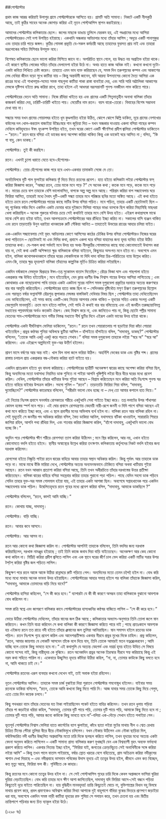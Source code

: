 ##পোস্ট‌্মাস্টার

প্রথম কাজ আরম্ভ করিয়াই উলাপুর গ্রামে পোস্ট‌্মাস্টারকে আসিতে হয়। গ্রামটি অতি সামান্য। নিকটে একটি নীলকুঠি আছে, তাই কুঠির সাহেব অনেক জোগাড় করিয়া এই নূতন পোস্ট্আপিস স্থাপন করাইয়াছে।

আমাদের পোস্ট‌্মাস্টার কলিকাতার ছেলে। জলের মাছকে ডাঙায় তুলিলে যেরকম হয়, এই গণ্ডগ্রামের মধ্যে আসিয়া পোস্ট‌্মাস্টারেরও সেই দশা উপস্থিত হইয়াছে। একখানি অন্ধকার আটচালার মধ্যে তাঁহার আপিস ; অদূরে একটি পানাপুকুর এবং তাহার চারি পাড়ে জঙ্গল। কুঠির গোমস্তা প্রভৃতি যে-সকল কর্মচারী আছে তাহাদের ফুরসত প্রায় নাই এবং তাহারা ভদ্রলোকের সহিত মিশিবার উপযুক্ত নহে।

বিশেষত কলিকাতার ছেলে ভালো করিয়া মিশিতে জানে না। অপরিচিত স্থানে গেলে, হয় উদ্ধত নয় অপ্রতিভ হইয়া থাকে। এই কারণে স্থানীয় লোকের সহিত তাঁহার মেলামেশা হইয়া উঠে না। অথচ হাতে কাজ অধিক নাই। কখনো কখনো দুটো-একটা কবিতা লিখিতে চেষ্টা করেন। তাহাতে এমন ভাব ব্যক্ত করিয়াছেন যে, সমস্ত দিন তরুপল্লবের কম্পন এবং আকাশের মেঘ দেখিয়া জীবন বড়ো সুখে কাটিয়া যায় – কিন্তু অন্তর্যামী জানেন, যদি আরব্য উপন্যাসের কোনো দৈত্য আসিয়া এক রাত্রের মধ্যে এই শাখাপল্লব-সমেত সমস্ত গাছগুলা কাটিয়া পাকা রাস্তা বানাইয়া দেয়, এবং সারি সারি অট্টালিকা আকাশের মেঘকে দৃষ্টিপথ হইতে রুদ্ধ করিয়া রাখে, তাহা হইলে এই আধমরা ভদ্রসন্তানটি পুনশ্চ নবজীবন লাভ করিতে পারে।

পোস্ট‌্মাস্টারের বেতন অতি সামান্য। নিজে রাঁধিয়া খাইতে হয় এবং গ্রামের একটি পিতৃমাতৃহীন অনাথা বালিকা তাঁহার কাজকর্ম করিয়া দেয়, চারিটি-চারিটি খাইতে পায়। মেয়েটির নাম রতন। বয়স বারো-তেরো। বিবাহের বিশেষ সম্ভাবনা দেখা যায় না।

সন্ধ্যার সময় যখন গ্রামের গোয়ালঘর হইতে ধূম কুণ্ডলায়িত হইয়া উঠিত, ঝোপে ঝোপে ঝিল্লি ডাকিত, দূরে গ্রামের নেশাখোর বাউলের দল খোল-করতাল বাজাইয়া উচ্চৈঃস্বরে গান জুড়িয়া দিত – যখন অন্ধকার দাওয়ায় একলা বসিয়া গাছের কম্পন দেখিলে কবিহৃদয়েও ঈষৎ হৃৎকম্প উপস্থিত হইত, তখন ঘরের কোণে একটি ক্ষীণশিখা প্রদীপ জ্বালিয়া পোস্ট‌্মাস্টার ডাকিতেন – “রতন।” রতন দ্বারে বসিয়া এই ডাকের জন্য অপেক্ষা করিয়া থাকিত কিন্তু এক ডাকেই ঘরে আসিত না ; বলিত, “কি গা বাবু, কেন ডাকছ।”

পোস্ট‌্মাস্টার। তুই কী করছিস।

রতন। এখনই চুলো ধরাতে যেতে হবে-হেঁশেলের-

পোস্ট‌্মাস্টার। তোর হেঁশেলের কাজ পরে হবে এখন-একবার তামাকটা সেজে দে তো।

অনতিবিলম্বে দুটি গাল ফুলাইয়া কলিকায় ফুঁ দিতে দিতে রতনের প্রবেশ। হাত হইতে কলিকাটা লইয়া পোস্ট‌্মাস্টার ফস্ করিয়া জিজ্ঞাসা করেন, “আচ্ছা রতন, তোর মাকে মনে পড়ে ?” সে অনেক কথা ; কতক মনে পড়ে, কতক মনে পড়ে না। মায়ের চেয়ে বাপ তাহাকে বেশি ভালোবাসিত, বাপকে অল্প অল্প মনে আছে। পরিশ্রম করিয়া বাপ সন্ধ্যাবেলায় ঘরে ফিরিয়া আসিত, তাহারই মধ্যে দৈবাৎ দুটি-একটি সন্ধ্যা তাহার মনে পরিষ্কার ছবির মতো অঙ্কিত আছে। এই কথা হইতে হইতে ক্রমে রতন পোস্ট‌্মাস্টারের পায়ের কাছে মাটির উপর বসিয়া পড়িত। মনে পড়িত, তাহার একটি ছোটোভাই ছিল – বহু পূর্বেকার বর্ষার দিনে একদিন একটা ডোবার ধারে দুইজনে মিলিয়া গাছের ভাঙা ডালকে ছিপ করিয়া মিছামিছি মাছধরা খেলা করিয়াছিল – অনেক গুরুতর ঘটনার চেয়ে সেই কথাটাই তাহার মনে বেশি উদয় হইত। এইরূপ কথাপ্রসঙ্গে মাঝে মাঝে বেশি রাত হইয়া যাইত, তখন আলস্যক্রমে পোস্ট‌্মাস্টারের আর রাঁধিতে ইচ্ছা করিত না। সকালের বাসি ব্যঞ্জন থাকিত এবং রতন তাড়াতাড়ি উনুন ধরাইয়া খানকয়েক রুটি সেঁকিয়া আনিত – তাহাতেই উভয়ের রাত্রের আহার চলিয়া যাইত।

এক-একদিন সন্ধ্যাবেলায় সেই বৃহৎ আটচালার কোণে আপিসের কাঠের চৌকির উপর বসিয়া পোস্ট‌্মাস্টারও নিজের ঘরের কথা পাড়িতেন – ছোটোভাই মা এবং দিদির কথা, প্রবাসে একলা ঘরে বসিয়া যাহাদের জন্য হৃদয় ব্যথিত হইয়া উঠিত তাহাদের কথা। যে-সকল কথা সর্বদাই মনে উদয় হয় অথচ নীলকুঠির গোমস্তাদের কাছে যাহা কোনোমতেই উত্থাপন করা যায় না, সেই কথা একটি অশিক্ষাতা ক্ষুদ্র বালিকাকে বলিয়া যাইতেন, কিছুমাত্র অসংগত মনে হইত না। অবশেষে এমন হইল, বালিকা কথোপকথনকালে তাঁহার ঘরের লোকদিগকে মা দিদি দাদা বলিয়া চির-পরিচিতের ন্যায় উল্লেখ করিত। এমন-কি, তাহার ক্ষুদ্র হৃদয়পটে বালিকা তাঁহাদের কাল্পনিক মূর্তিও চিত্রিত করিয়া লইয়াছিল।

একদিন বর্ষাকালে মেঘমুক্ত দ্বিপ্রহরে ঈষৎ-তপ্ত সুকোমল বাতাস দিতেছিল ; রৌদ্রে ভিজা ঘাস এবং গাছপালা হইতে একপ্রকার গন্ধ উত্থিত হইতেছিল ; মনে হইতেছিল, যেন ক্লান্ত ধরণীর উষ্ণ নিশ্বাস গায়ের উপরে আসিয়া লাগিতেছে ; এবং কোথাকার এক নাছোড়বান্দা পাখি তাহার একটা একটানা সুরের নালিশ সমস্ত দুপুরবেলা প্রকৃতির দরবারে অত্যন্ত করুণস্বরে বার বার আবৃত্তি করিতেছিল। পোস্ট‌্মাস্টারের হাতে কাজ ছিল না – সেদিনকার বৃষ্টিধৌত মসৃণ চিক্কণ তরুপল্লবের হিল্লোল এবং পরাভূত বর্ষার ভগ্নাবশিষ্ট রৌদ্রশুভ্র স্তূপাকার মেঘস্তর বাস্তবিকই দেখিবার বিষয় ছিল ; পোস্ট‌্মাস্টার তাহা দেখিতেছিলেন এবং ভাবিতেছিলেন, এই সময় কাছে একটি-কেহ নিতান্ত আপনার লোক থাকিত – হৃদয়ের সহিত একান্ত সংলগ্ন একটি স্নেহপুত্তলি মানবমূর্তি। ক্রমে মনে হইতে লাগিল, সেই পাখি ঐ কথাই বার বার বলিতেছে এবং এই জনহীন তরুচ্ছায়ানিমগ্ন মধ্যাহ্নের পল্লবমর্মরের অর্থও কতকটা ঐরূপ। কেহ বিশ্বাস করে না, এবং জানিতেও পায় না, কিন্তু ছোটো পল্লীর সামান্য বেতনের সাব-পোস্ট‌্মাস্টারের মনে গভীর নিস্তব্ধ মধ্যাহ্নে দীর্ঘ ছুটির দিনে এইরূপ একটা ভাবের উদয় হইয়া থাকে।

পোস্ট‌্মাস্টার একটা দীর্ঘনিশ্বাস ফেলিয়া ডাকিলেন, “রতন।” রতন তখন পেয়ারাতলায় পা ছড়াইয়া দিয়া কাঁচা পেয়ারা খাইতেছিল ; প্রভুর কণ্ঠস্বর শুনিয়া অবিলম্বে ছুটিয়া আসিল – হাঁপাইতে হাঁপাইতে বলিল, “দাদাবাবু, ডাকছ?” পোস্ট‌্মাস্টার বলিলেন, “তোকে আমি একটু একটু করে পড়তে শেখাব।” বলিয়া সমস্ত দুপুরবেলা তাহাকে লইয়া “স্বরে অ” “স্বরে আ” করিলেন। এবং এইরূপে অল্পদিনেই যুক্ত-অর উত্তীর্ণ হইলেন।

শ্রাবণ মাসে বর্ষণের আর অন্ত নাই। খাল বিল নালা জলে ভরিয়া উঠিল। অহর্নিশি ভেকের ডাক এবং বৃষ্টির শব্দ। গ্রামের রাস্তায় চলাচল প্রায় একপ্রকার বন্ধ-নৌকায় করিয়া হাটে যাইতে হয়।

একদিন প্রাতঃকাল হইতে খুব বাদলা করিয়াছে। পোস্ট‌্মাস্টারের ছাত্রীটি অনেকক্ষণ দ্বারের কাছে অপেক্ষা করিয়া বসিয়া ছিল, কিন্তু অন্যদিনের মতো যথাসাধ্য নিয়মিত ডাক শুনিতে না পাইয়া আপনি খুঙ্গিপুঁথি লইয়া ধীরে ধীরে ঘরের মধ্যে প্রবেশ করিল। দেখিল, পোস্ট‌্মাস্টার তাঁহার খাটিয়ার উপর শুইয়া আছেন – বিশ্রাম করিতেছেন মনে করিয়া অতি নিঃশব্দে পুনশ্চ ঘর হইতে বাহিরে যাইবার উপক্রম করিল। সহসা শুনিল – “রতন”। তাড়াতাড়ি ফিরিয়া গিয়া বলিল, “দাদাবাবু, ঘুমোচ্ছিলে?” পোস্ট‌্মাস্টার কাতরস্বরে বলিলেন, “শরীরটা ভালো বোধ হচ্ছে না – দেখ্ তো আমার কপালে হাত দিয়ে।”

এই নিতান্ত নিঃসঙ্গ প্রবাসে ঘনবর্ষায় রোগকাতর শরীরে একটুখানি সেবা পাইতে ইচ্ছা করে। তপ্ত ললাটের উপর শাঁখাপরা কোমল হস্তের স্পর্শ মনে পড়ে। এই ঘোর প্রবাসে রোগযন্ত্রণায় স্নেহময়ী নারী-রূপে জননী ও দিদি পাশে বসিয়া আছেন এই কথা মনে করিতে ইচ্ছা করে, এবং এ স্থলে প্রবাসীর মনের অভিলাষ ব্যর্থ হইল না। বালিকা রতন আর বালিকা রহিল না। সেই মুহূর্তেই সে জননীর পদ অধিকার করিয়া বসিল, বৈদ্য ডাকিয়া আনিল, যথাসময়ে বটিকা খাওয়াইল, সারারাত্রি শিয়রে জাগিয়া রহিল, আপনি পথ্য রাঁধিয়া দিল, এবং শতবার করিয়া জিজ্ঞাসা করিল, “হাঁগো দাদাবাবু, একটুখানি ভালো বোধ হচ্ছে কি।”

বহুদিন পরে পোস্ট‌্মাস্টার ক্ষীণ শরীরে রোগশয্যা ত্যাগ করিয়া উঠিলেন ; মনে স্থির করিলেন, আর নয়, এখান হইতে কোনোমতে বদলি হইতে হইবে। স্থানীয় অস্বাস্থ্যের উল্লেখ করিয়া তৎক্ষণাৎ কলিকাতায় কর্তৃপদের নিকট বদলি হইবার জন্য দরখাস্ত করিলেন।

রোগসেবা হইতে নিষ্কৃতি পাইয়া রতন দ্বারের বাহিরে আবার তাহার স্বস্থান অধিকার করিল। কিন্তু পূর্ববৎ আর তাহাকে ডাক পড়ে না। মাঝে মাঝে উঁকি মারিয়া দেখে, পোস্ট‌্মাস্টার অত্যন্ত অন্যমনস্কভাবে চৌকিতে বসিয়া অথবা খাটিয়ায় শুইয়া আছেন। রতন যখন আহ্বান প্রত্যাশা করিয়া বসিয়া আছে, তিনি তখন অধীরচিত্তে তাঁহার দরখাস্তের উত্তর প্রতীক্ষা করিতেছেন। বালিকা দ্বারের বাহিরে বসিয়া সহস্রবার করিয়া তাহার পুরানো পড়া পড়িল। পাছে যেদিন সহসা ডাক পড়িবে সেদিন তাহার যুক্ত-অর সমস্ত গোলমাল হইয়া যায়, এই তাহার একটা আশঙ্কা ছিল। অবশেষে সপ্তাহখানেক পরে একদিন সন্ধ্যাবেলায় ডাক পড়িল। উদ্বেলিতহৃদয়ে রতন গৃহের মধ্যে প্রবেশ করিয়া বলিল, “দাদাবাবু, আমাকে ডাকছিলে ?”

পোস্ট‌্মাস্টার বলিলেন, “রতন, কালই আমি যাচ্ছি।”

রতন। কোথায় যাচ্ছ, দাদাবাবু।

পোস্ট‌্মাস্টার। বাড়ি যাচ্ছি।

রতন। আবার কবে আসবে।

পোস্ট‌্মাস্টার। আর আসব না।

রতন আর কোনো কথা জিজ্ঞাসা করিল না। পোস্ট‌্মাস্টার আপনিই তাহাকে বলিলেন, তিনি বদলির জন্য দরখাস্ত করিয়াছিলেন, দরখাস্ত নামঞ্জুর হইয়াছে ; তাই তিনি কাজে জবাব দিয়া বাড়ি যাইতেছেন। অনেকক্ষণ আর কেহ কোনো কথা কহিল না। মিট‌্মিট্ করিয়া প্রদীপ জ্বলিতে লাগিল এবং এক স্থানে ঘরের জীর্ণ চাল ভেদ করিয়া একটি মাটির সরার উপর টপ‌্টপ্ করিয়া বৃষ্টির জল পড়িতে লাগিল।

কিছুক্ষণ পরে রতন আস্তে আস্তে উঠিয়া রান্নাঘরে রুটি গড়িতে গেল। অন্যদিনের মতো তেমন চট‌্পট্ হইল না। বোধ করি মধ্যে মধ্যে মাথায় অনেক ভাবনা উদয় হইয়াছিল। পোস্ট‌্মাস্টারের আহার সমাপ্ত হইলে পর বালিকা তাঁহাকে জিজ্ঞাসা করিল, “দাদাবাবু, আমাকে তোমাদের বাড়ি নিয়ে যাবে?”

পোস্ট‌্মাস্টার হাসিয়া কহিলেন, “সে কী করে হবে।” ব্যাপারটা যে কী কী কারণে অসম্ভব তাহা বালিকাকে বুঝানো আবশ্যক বোধ করিলেন না।

সমস্ত রাত্রি স্বপ্নে এবং জাগরণে বালিকার কানে পোস্ট‌্মাস্টারের হাস্যধ্বনির কণ্ঠস্বর বাজিতে লাগিল – “সে কী করে হবে।”

ভোরে উঠিয়া পোস্ট‌্মাস্টার দেখিলেন, তাঁহার স্নানের জল ঠিক আছে ; কলিকাতার অভ্যাস-অনুসারে তিনি তোলা জলে স্নান করিতেন। কখন তিনি যাত্রা করিবেন সে কথা বালিকা কী কারণে জিজ্ঞাসা করিতে পারে নাই ; পাছে প্রাতঃকালে আবশ্যক হয় এইজন্য রতন তত রাত্রে নদী হইতে তাঁহার øস্নানের জল তুলিয়া আনিয়াছিল। স্নান সমাপন হইলে রতনের ডাক পড়িল। রতন নিঃশব্দে গৃহে প্রবেশ করিল এবং আদেশপ্রতীক্ষায় একবার নীরবে প্রভুর মুখের দিকে চাহিল। প্রভু কহিলেন, “রতন, আমার জায়গায় যে লোকটি আসবেন তাঁকে বলে দিয়ে যাব, তিনি তোকে আমারই মতন যত্নœকরবেন ; আমি যাচ্ছি বলে তোকে কিছু ভাবতে হবে না।” এই কথাগুলি যে অত্যন্ত স্নেহগর্ভ এবং দয়ার্দ্র হৃদয় হইতে উত্থিত সে বিষয়ে কোনো সন্দেহ নাই, কিন্তু নারীহৃদয় কে বুঝিবে। রতন অনেকদিন প্রভুর অনেক তিরস্কার নীরবে সহ্য করিয়াছে কিন্তু এই নরম কথা সহিতে পারিল না। একেবারে উচ্ছ্বসিত হৃদয়ে কাঁদিয়া উঠিয়া কহিল, “না, না, তোমার কাউকে কিছু বলতে হবে না, আমি থাকতে চাই নে।”

পোস্ট‌্মাস্টার রতনের এরূপ ব্যবহার কখনো দেখেন নাই, তাই অবাক হইয়া রহিলেন।

নূতন পোস্ট‌্মাস্টার আসিল। তাহাকে সমস্ত চার্জ বুঝাইয়া দিয়া পুরাতন পোস্ট‌্মাস্টার গমনোন্মুখ হইলেন। যাইবার সময় রতনকে ডাকিয়া বলিলেন, “রতন, তোকে আমি কখনো কিছু দিতে পারি নি। আজ যাবার সময় তোকে কিছু দিয়ে গেলুম, এতে তোর দিন কয়েক চলবে।”

কিছু পথখরচা বাদে তাঁহার বেতনের যত টাকা পাইয়াছিলেন পকেট হইতে বাহির করিলেন। তখন রতন ধুলায় পড়িয়া তাঁহার পা জড়াইয়া ধরিয়া কহিল, “দাদাবাবু, তোমার দুটি পায়ে পড়ি, তোমার দুটি পায়ে পড়ি, আমাকে কিছু দিতে হবে না ; তোমার দুটি পায়ে পড়ি, আমার জন্যে কাউকে কিছু ভাবতে হবে না”-বলিয়া এক-দৌড়ে সেখান হইতে পলাইয়া গেল।

ভূতপূর্ব পোস্ট‌্মাস্টার নিশ্বাস ফেলিয়া হাতে কার্পেটের ব্যাগ ঝুলাইয়া, কাঁধে ছাতা লইয়া মুটের মাথায় নীল ও শ্বেত রেখায় চিত্রিত টিনের পেঁটরা তুলিয়া ধীরে ধীরে নৌকাভিমুখে চলিলেন।
যখন নৌকায় উঠিলেন এবং নৌকা ছাড়িয়া দিল, বর্ষাবিস্ফারিত নদী ধরণীর উচ্ছলিত অশ্রুরাশির মতো চারি দিকে ছলছল করিতে লাগিল, তখন হৃদয়ের মধ্যে অত্যন্ত একটা বেদনা অনুভব করিতে লাগিলেন – একটি সামান্য গ্রাম্য বালিকার করুণ মুখচ্ছবি যেন এক বিশ্বব্যাপী বৃহৎ অব্যক্ত মর্মব্যথা প্রকাশ করিতে লাগিল। একবার নিতান্ত ইচ্ছা হইল, “ফিরিয়া যাই, জগতের ক্রোড়বিচ্যুত সেই অনাথিনীকে সঙ্গে করিয়া লইয়া আসি” – কিন্তু তখন পালে বাতাস পাইয়াছে, বর্ষার স্রোত খরতর বেগে বহিতেছে, গ্রাম অতিক্রম করিয়া নদীকূলের শ্মশান দেখা দিয়াছে – এবং নদীপ্রবাহে ভাসমান পথিকের উদাস হৃদয়ে এই তত্ত্বের উদয় হইল, জীবনে এমন কত বিচ্ছেদ, কত মৃত্যু আছে, ফিরিয়া ফল কী। পৃথিবীতে কে কাহার।

কিন্তু রতনের মনে কোনো তত্ত্বের উদয় হইল না। সে সেই পোস্ট্আপিস গৃহের চারি দিকে কেবল অশ্রুজলে ভাসিয়া ঘুরিয়া ঘুরিয়া বেড়াইতেছিল। বোধ করি তাহার মনে ক্ষীণ আশা জাগিতেছিল, দাদাবাবু যদি ফিরিয়া আসে-সেই বন্ধনে পড়িয়া কিছুতেই দূরে যাইতে পারিতেছিল না। হায় বুদ্ধিহীন মানবহৃদয়! ভ্রান্তি কিছুতেই ঘোচে না, যুক্তিশাস্ত্রের বিধান বহু বিলম্বে মাথায় প্রবেশ করে, প্রবল প্রমাণকেও অবিশ্বাস করিয়া মিথ্যা আশাকে দুই বাহুপাশে বাঁধিয়া বুকের ভিতরে প্রাণপণে জড়াইয়া ধরা যায়, অবশেষে একদিন সমস্ত নাড়ী কাটিয়া হৃদয়ের রক্ত শুষিয়া সে পলায়ন করে, তখন চেতনা হয় এবং দ্বিতীয় ভ্রান্তিপাশে পড়িবার জন্য চিত্ত ব্যাকুল হইয়া উঠে।

(১২৯৮ বঃ)